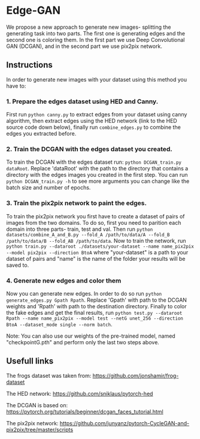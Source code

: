# Edge-GAN

We propose a new approach to generate new images- splitting the generating task into two parts. The first one is generating edges and the second one is coloring them. In the first part we use Deep Convolutional GAN (DCGAN), and in the second part we use pix2pix network.

## Instructions

In order to generate new images with your dataset using this method you have to:

### 1. Prepare the edges dataset using HED and Canny.
First run `python canny.py` to extract edges from your dataset using canny algorithm,
then extract edges using the HED network (link to the HED source code down below),
finally run `combine_edges.py` to combine the edges you extracted before.  

### 2. Train the DCGAN with the edges dataset you created.
To train the DCGAN with the edges dataset run: `python DCGAN_train.py dataRoot`.
Replace 'dataRoot' with the path to the directory that contains a directory with the
edges images you created in the first step.
You can run `python DCGAN_train.py -h` to see more arguments you can change like
the batch size and number of epochs.

### 3. Train the pix2pix network to paint the edges.
To train the pix2pix network you first have to create a dataset of pairs of images from the two domains.
To do so, first you need to parition each domain into three parts- train, test and val.
Then run `python datasets/combine_A_and_B.py --fold_A /path/to/data/A --fold_B /path/to/data/B --fold_AB /path/to/data`.
Now to train the network, run `python train.py --dataroot ./datasets/your-dataset --name name_pix2pix --model pix2pix --direction BtoA` where "your-dataset" is a path to your dataset of pairs and "name" is the name of the folder your results will be saved to.

### 4. Generate new edges and color them
Now you can generate new edges. In order to do so run `python generate_edges.py Gpath Rpath`.
Replace 'Gpath' with path to the DCGAN weights and 'Rpath' with path to the destination directory. 
Finally to color the fake edges and get the final results, run `python test.py --dataroot Rpath --name name_pix2pix --model test --netG unet_256 --direction BtoA --dataset_mode single --norm batch`.

Note: You can also use our weights of the pre-trained model, named "checkpointG.pth" and perform only the last two steps above.  

## Usefull links
The frogs dataset was taken from: https://github.com/jonshamir/frog-dataset

The HED network: https://github.com/sniklaus/pytorch-hed

The DCGAN is based on: https://pytorch.org/tutorials/beginner/dcgan_faces_tutorial.html

The pix2pix network: https://github.com/junyanz/pytorch-CycleGAN-and-pix2pix/tree/master/scripts
